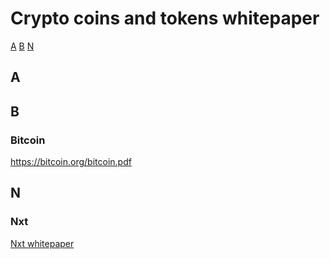 # Crypto coins and tokens whitepaper
[A](#a) [B](#b) [N](#n)

## A

## B

### Bitcoin

https://bitcoin.org/bitcoin.pdf

## N

### Nxt

[Nxt whitepaper](https://www.dropbox.com/s/cbuwrorf672c0yy/NxtWhitepaper_v122_rev4.pdf)
